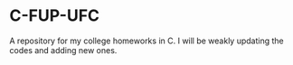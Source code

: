 # C-FUP-UFC
<hl>
 <p> A repository for my college homeworks in C. I will be weakly updating the codes and adding new ones. </p>
 
